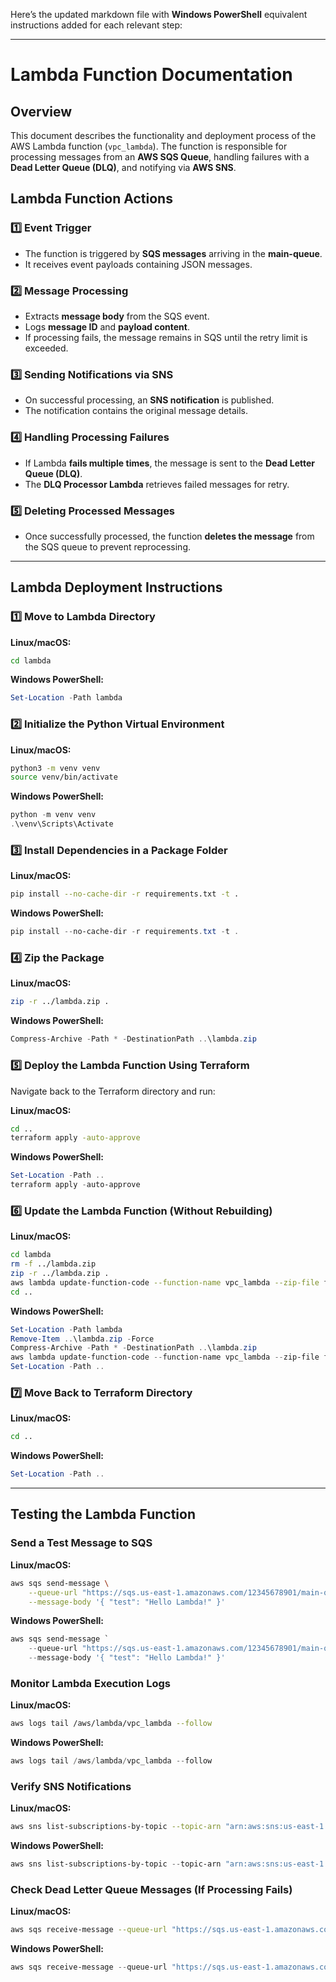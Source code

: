 Here’s the updated markdown file with **Windows PowerShell** equivalent instructions added for each relevant step:

---

# **Lambda Function Documentation**

## **Overview**
This document describes the functionality and deployment process of the AWS Lambda function (`vpc_lambda`). The function is responsible for processing messages from an **AWS SQS Queue**, handling failures with a **Dead Letter Queue (DLQ)**, and notifying via **AWS SNS**.

## **Lambda Function Actions**

### **1️⃣ Event Trigger**
- The function is triggered by **SQS messages** arriving in the **main-queue**.
- It receives event payloads containing JSON messages.

### **2️⃣ Message Processing**
- Extracts **message body** from the SQS event.
- Logs **message ID** and **payload content**.
- If processing fails, the message remains in SQS until the retry limit is exceeded.

### **3️⃣ Sending Notifications via SNS**
- On successful processing, an **SNS notification** is published.
- The notification contains the original message details.

### **4️⃣ Handling Processing Failures**
- If Lambda **fails multiple times**, the message is sent to the **Dead Letter Queue (DLQ)**.
- The **DLQ Processor Lambda** retrieves failed messages for retry.

### **5️⃣ Deleting Processed Messages**
- Once successfully processed, the function **deletes the message** from the SQS queue to prevent reprocessing.

---
## **Lambda Deployment Instructions**

### **1️⃣ Move to Lambda Directory**
**Linux/macOS:**
```sh
cd lambda
```
**Windows PowerShell:**
```powershell
Set-Location -Path lambda
```

### **2️⃣ Initialize the Python Virtual Environment**
**Linux/macOS:**
```sh
python3 -m venv venv
source venv/bin/activate
```
**Windows PowerShell:**
```powershell
python -m venv venv
.\venv\Scripts\Activate
```

### **3️⃣ Install Dependencies in a Package Folder**
**Linux/macOS:**
```sh
pip install --no-cache-dir -r requirements.txt -t .
```
**Windows PowerShell:**
```powershell
pip install --no-cache-dir -r requirements.txt -t .
```

### **4️⃣ Zip the Package**
**Linux/macOS:**
```sh
zip -r ../lambda.zip .
```
**Windows PowerShell:**
```powershell
Compress-Archive -Path * -DestinationPath ..\lambda.zip
```

### **5️⃣ Deploy the Lambda Function Using Terraform**
Navigate back to the Terraform directory and run:

**Linux/macOS:**
```sh
cd ..
terraform apply -auto-approve
```
**Windows PowerShell:**
```powershell
Set-Location -Path ..
terraform apply -auto-approve
```

### **6️⃣ Update the Lambda Function (Without Rebuilding)**
**Linux/macOS:**
```sh
cd lambda
rm -f ../lambda.zip
zip -r ../lambda.zip .
aws lambda update-function-code --function-name vpc_lambda --zip-file fileb://../lambda.zip
cd ..
```
**Windows PowerShell:**
```powershell
Set-Location -Path lambda
Remove-Item ..\lambda.zip -Force
Compress-Archive -Path * -DestinationPath ..\lambda.zip
aws lambda update-function-code --function-name vpc_lambda --zip-file fileb://../lambda.zip
Set-Location -Path ..
```

### **7️⃣ Move Back to Terraform Directory**
**Linux/macOS:**
```sh
cd ..
```
**Windows PowerShell:**
```powershell
Set-Location -Path ..
```

---
## **Testing the Lambda Function**

### **Send a Test Message to SQS**
**Linux/macOS:**
```sh
aws sqs send-message \
    --queue-url "https://sqs.us-east-1.amazonaws.com/12345678901/main-queue" \
    --message-body '{ "test": "Hello Lambda!" }'
```
**Windows PowerShell:**
```powershell
aws sqs send-message `
    --queue-url "https://sqs.us-east-1.amazonaws.com/12345678901/main-queue" `
    --message-body '{ "test": "Hello Lambda!" }'
```

### **Monitor Lambda Execution Logs**
**Linux/macOS:**
```sh
aws logs tail /aws/lambda/vpc_lambda --follow
```
**Windows PowerShell:**
```powershell
aws logs tail /aws/lambda/vpc_lambda --follow
```

### **Verify SNS Notifications**
**Linux/macOS:**
```sh
aws sns list-subscriptions-by-topic --topic-arn "arn:aws:sns:us-east-1:12345678901:alerts-topic"
```
**Windows PowerShell:**
```powershell
aws sns list-subscriptions-by-topic --topic-arn "arn:aws:sns:us-east-1:12345678901:alerts-topic"
```

### **Check Dead Letter Queue Messages (If Processing Fails)**
**Linux/macOS:**
```sh
aws sqs receive-message --queue-url "https://sqs.us-east-1.amazonaws.com/12345678901/dlq"
```
**Windows PowerShell:**
```powershell
aws sqs receive-message --queue-url "https://sqs.us-east-1.amazonaws.com/12345678901/dlq"
```